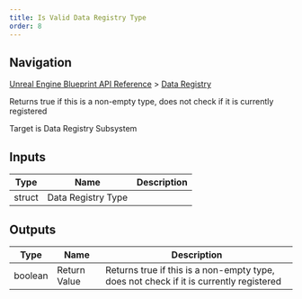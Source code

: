 ```yaml
---
title: Is Valid Data Registry Type
order: 8
---
```

## Navigation

[Unreal Engine Blueprint API Reference](https://dev.epicgames.com/documentation/en-us/unreal-engine/BlueprintAPI) > [Data Registry](https://dev.epicgames.com/documentation/en-us/unreal-engine/BlueprintAPI/DataRegistry)

Returns true if this is a non-empty type, does not check if it is currently registered

Target is Data Registry Subsystem

## Inputs

| Type | Name | Description |
| --- | --- | --- |
| struct | Data Registry Type |  |

## Outputs

| Type | Name | Description |
| --- | --- | --- |
| boolean | Return Value | Returns true if this is a non-empty type, does not check if it is currently registered |
